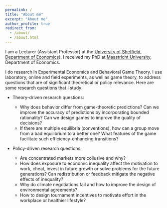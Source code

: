 ```yaml
---
permalink: /
title: "About me"
excerpt: "About me"
author_profile: true
redirect_from: 
  - /about/
  - /about.html
---
```


I am a Lecturer (Assistant Professor) at the [University of Sheffield](https://www.sheffield.ac.uk/), [Department of Economics](https://www.sheffield.ac.uk/economics)). I received my PhD at [Maastricht University](http://www.maastrichtuniversity.nl/), Department of Economics.


I do research in Experimental Economics and Behavioral Game Theory. I use laboratory, online and field experiments, as well as game theory, to address questions that are of significant theoretical or policy relevance. Here are some research questions that I study:

- Theory-driven research questions:
  -  Why does behavior differ from game-theoretic predictions? Can we improve the accuracy of predictions by incorporating bounded rationality? Can we design games to improve the quality of decisions?
  -  If there are multiple equilibria (conventions), how can a group move from a bad equilibrium to a better one? What features of the game facilitate such efficiency-enhancing transitions?

- Policy-driven research questions:
  - Are concentrated markets more collusive and why?
  - How does exposure to economic inequality affect the motivation to work, cheat, invest in future growth or solve problems for the future generations? Can redistribution or feedback mitigate the negative effects of inequality?
  - Why do climate negotiations fail and how to improve the design of environmental agreements?
  - How to design tournament incentives to motivate effort in the workplace or healthier lifestyle? 
